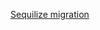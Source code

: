 [Sequilize migration](http://docs.sequelizejs.com/class/lib/query-interface.js~QueryInterface.html)
